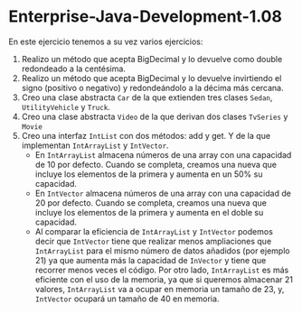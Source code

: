 # Enterprise-Java-Development-1.08

En este ejercicio tenemos a su vez varios ejercicios:
1. Realizo un método que acepta BigDecimal y lo devuelve como double redondeado a la centésima.
2. Realizo un método que acepta BigDecimal y lo devuelve invirtiendo el signo (positivo o negativo) y redondeándolo a la décima más cercana. 
3. Creo una clase abstracta `Car` de la que extienden tres clases `Sedan`, `UtilityVehicle` y `Truck`.
4. Creo una clase abstracta `Video` de la que derivan dos clases `TvSeries` y `Movie`
5. Creo una interfaz `IntList` con dos métodos: add y get. Y de la que implementan `IntArrayList` y `IntVector`.
   - En `IntArrayList`  almacena números de una array con una capacidad de 10 por defecto. Cuando se completa, creamos una nueva que incluye los elementos de la primera y aumenta en un 50% su capacidad. 
   - En `IntVector`  almacena números de una array con una capacidad de 20 por defecto. Cuando se completa, creamos una nueva que incluye los elementos de la primera y aumenta en el doble su capacidad.
   - Al comparar la eficiencia de `IntArrayList` y `IntVector` podemos decir que `IntVector` tiene que realizar menos ampliaciones que `IntArrayList` para el mismo número de datos añadidos (por ejemplo 21) ya que aumenta más la capacidad de `InVector` y tiene que recorrer menos veces el código.
  Por otro lado, `IntArrayList` es más eficiente con el uso de la memoria, ya que si queremos almacenar 21 valores, `IntArrayList` va a ocupar en memoria un tamaño de 23, y, `IntVector` ocupará un tamaño de 40 en memoria.
  
